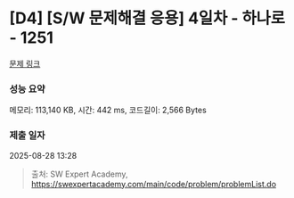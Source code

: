 # [D4] [S/W 문제해결 응용] 4일차 - 하나로 - 1251 

[문제 링크](https://swexpertacademy.com/main/code/problem/problemDetail.do?contestProbId=AV15StKqAQkCFAYD) 

### 성능 요약

메모리: 113,140 KB, 시간: 442 ms, 코드길이: 2,566 Bytes

### 제출 일자

2025-08-28 13:28



> 출처: SW Expert Academy, https://swexpertacademy.com/main/code/problem/problemList.do